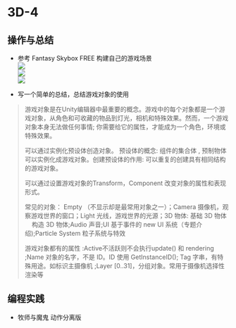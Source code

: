 # 3D-4
## 操作与总结  

* 参考 Fantasy Skybox FREE 构建自己的游戏场景  
  <img src="http://imglf5.nosdn.127.net/img/aHBnT05NNXVUK2dTNTU5Ky8waFJERldnNTNEeURtM2g4eEtMeWVKSDZmWkRMVkpIZXMzdUdRPT0.png?imageView&thumbnail=500x0&quality=96&stripmeta=0"  />      
  <img src="http://imglf3.nosdn.127.net/img/aHBnT05NNXVUK2dTNTU5Ky8waFJESGNRWnNvU1VIejk5cGVlaWhmZjUwRGFWQk5BMURCWFhBPT0.png?imageView&thumbnail=500x0&quality=96&stripmeta=0"  />  
  <img src="http://imglf3.nosdn.127.net/img/aHBnT05NNXVUK2dTNTU5Ky8waFJESllET0dSTjhEaUFacTlZZFZ2eU9NNXRQUHVkY1FMOTRBPT0.png?imageView&thumbnail=500x0&quality=96&stripmeta=0"  />  

* 写一个简单的总结，总结游戏对象的使用  

> 游戏对象是在Unity编辑器中最重要的概念。游戏中的每个对象都是一个游戏对象，从角色和可收藏的物品到灯光，相机和特殊效果。然而，一个游戏对象本身无法做任何事情; 你需要给它的属性，才能成为一个角色，环境或特殊效果。  
>  
> 可以通过实例化预设体创造对象。  预设体的概念: 组件的集合体 , 预制物体可以实例化成游戏对象。创建预设体的作用: 可以重复的创建具有相同结构的游戏对象。
>  
> 可以通过设置游戏对象的Transform，Component 改变对象的属性和表现形式。 
>  
> 常见的对象： Empty （不显示却是最常用对象之一）；Camera 摄像机，观察游戏世界的窗口；Light 光线，游戏世界的光源；3D 物体:  基础 3D 物体     构造 3D 物体;Audio 声音;UI 基于事件的 new UI 系统（专题介绍);Particle System 粒子系统与特效  
>  
> 游戏对象都有的属性 :Active不活跃则不会执行update() 和 rendering ;Name 对象的名字，不是 ID。ID 使用 GetInstanceID(); Tag  字串，有特殊用途。如标识主摄像机 ;Layer [0..31]，分组对象。常用于摄像机选择性渲染等  


## 编程实践  

* 牧师与魔鬼 动作分离版
